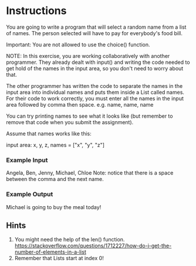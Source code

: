 # Instructions
You are going to write a program that will select a random name from a list of names. The person selected will have to pay for everybody's food bill.

Important: You are not allowed to use the choice() function.

NOTE: In this exercise, you are working collaboratively with another programmer. They already dealt with input() and writing the code needed to get hold of the names in the input area, so you don't need to worry about that.

The other programmer has written the code to separate the names in the input area into individual names and puts them inside a List called names. For their code to work correctly, you must enter all the names in the input area followed by comma then space. e.g. name, name, name

You can try printing names to see what it looks like (but remember to remove that code when you submit the assignment).

Assume that names works like this:

input area: x, y, z, 
names = ["x", "y", "z"]


### Example Input
Angela, Ben, Jenny, Michael, Chloe
Note: notice that there is a space between the comma and the next name.

### Example Output
Michael is going to buy the meal today!


## Hints
1. You might need the help of the len() function. https://stackoverflow.com/questions/1712227/how-do-i-get-the-number-of-elements-in-a-list
2. Remember that Lists start at index 0!